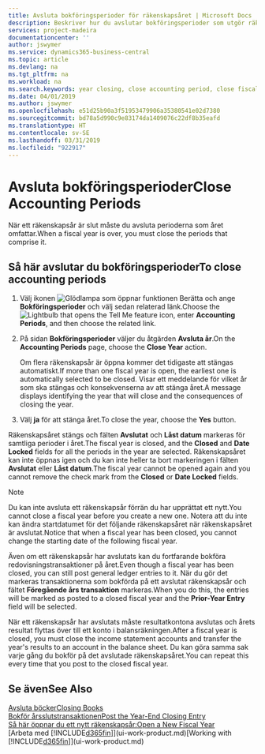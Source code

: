 ```yaml
---
title: Avsluta bokföringsperioder för räkenskapsåret | Microsoft Docs
description: Beskriver hur du avslutar bokföringsperioder som utgör räkenskapsåret.
services: project-madeira
documentationcenter: ''
author: jswymer
ms.service: dynamics365-business-central
ms.topic: article
ms.devlang: na
ms.tgt_pltfrm: na
ms.workload: na
ms.search.keywords: year closing, close accounting period, close fiscal year, bank account detailed trial balance
ms.date: 04/01/2019
ms.author: jswymer
ms.openlocfilehash: e51d25b90a3f51953479906a35380541e02d7380
ms.sourcegitcommit: bd78a5d990c9e83174da1409076c22df8b35eafd
ms.translationtype: HT
ms.contentlocale: sv-SE
ms.lasthandoff: 03/31/2019
ms.locfileid: "922917"
---
```

# <a name="close-accounting-periods"></a><span data-ttu-id="7ca95-103">Avsluta bokföringsperioder</span><span class="sxs-lookup"><span data-stu-id="7ca95-103">Close Accounting Periods</span></span>
<span data-ttu-id="7ca95-104">När ett räkenskapsår är slut måste du avsluta perioderna som året omfattar.</span><span class="sxs-lookup"><span data-stu-id="7ca95-104">When a fiscal year is over, you must close the periods that comprise it.</span></span>

## <a name="to-close-accounting-periods"></a><span data-ttu-id="7ca95-105">Så här avslutar du bokföringsperioder</span><span class="sxs-lookup"><span data-stu-id="7ca95-105">To close accounting periods</span></span>
1. <span data-ttu-id="7ca95-106">Välj ikonen ![Glödlampa som öppnar funktionen Berätta](media/ui-search/search_small.png "Berätta vad du vill göra") och ange **Bokföringsperioder** och välj sedan relaterad länk.</span><span class="sxs-lookup"><span data-stu-id="7ca95-106">Choose the ![Lightbulb that opens the Tell Me feature](media/ui-search/search_small.png "Tell me what you want to do") icon, enter **Accounting Periods**, and then choose the related link.</span></span>
2. <span data-ttu-id="7ca95-107">På sidan **Bokföringsperioder** väljer du åtgärden **Avsluta år**.</span><span class="sxs-lookup"><span data-stu-id="7ca95-107">On the **Accounting Periods** page, choose the **Close Year** action.</span></span>

    <span data-ttu-id="7ca95-108">Om flera räkenskapsår är öppna kommer det tidigaste att stängas automatiskt.</span><span class="sxs-lookup"><span data-stu-id="7ca95-108">If more than one fiscal year is open, the earliest one is automatically selected to be closed.</span></span> <span data-ttu-id="7ca95-109">Visar ett meddelande för vilket år som ska stängas och konsekvenserna av att stänga året.</span><span class="sxs-lookup"><span data-stu-id="7ca95-109">A message displays identifying the year that will close and the consequences of closing the year.</span></span>
3. <span data-ttu-id="7ca95-110">Välj **ja** för att stänga året.</span><span class="sxs-lookup"><span data-stu-id="7ca95-110">To close the year, choose the **Yes** button.</span></span>

<span data-ttu-id="7ca95-111">Räkenskapsåret stängs och fälten **Avslutat** och **Låst datum** markeras för samtliga perioder i året.</span><span class="sxs-lookup"><span data-stu-id="7ca95-111">The fiscal year is closed, and the **Closed** and **Date Locked** fields for all the periods in the year are selected.</span></span> <span data-ttu-id="7ca95-112">Räkenskapsåret kan inte öppnas igen och du kan inte heller ta bort markeringen i fälten **Avslutat** eller **Låst datum**.</span><span class="sxs-lookup"><span data-stu-id="7ca95-112">The fiscal year cannot be opened again and you cannot remove the check mark from the **Closed** or **Date Locked** fields.</span></span>

> [!NOTE]  
>   <span data-ttu-id="7ca95-113">Du kan inte avsluta ett räkenskapsår förrän du har upprättat ett nytt.</span><span class="sxs-lookup"><span data-stu-id="7ca95-113">You cannot close a fiscal year before you create a new one.</span></span> <span data-ttu-id="7ca95-114">Notera att du inte kan ändra startdatumet för det följande räkenskapsåret när räkenskapsåret är avslutat.</span><span class="sxs-lookup"><span data-stu-id="7ca95-114">Notice that when a fiscal year has been closed, you cannot change the starting date of the following fiscal year.</span></span>

<span data-ttu-id="7ca95-115">Även om ett räkenskapsår har avslutats kan du fortfarande bokföra redovisningstransaktioner på året.</span><span class="sxs-lookup"><span data-stu-id="7ca95-115">Even though a fiscal year has been closed, you can still post general ledger entries to it.</span></span> <span data-ttu-id="7ca95-116">När du gör det markeras transaktionerna som bokförda på ett avslutat räkenskapsår och fältet **Föregående års transaktion** markeras.</span><span class="sxs-lookup"><span data-stu-id="7ca95-116">When you do this, the entries will be marked as posted to a closed fiscal year and the **Prior-Year Entry** field will be selected.</span></span>

<span data-ttu-id="7ca95-117">När ett räkenskapsår har avslutats måste resultatkontona avslutas och årets resultat flyttas över till ett konto i balansräkningen.</span><span class="sxs-lookup"><span data-stu-id="7ca95-117">After a fiscal year is closed, you must close the income statement accounts and transfer the year's results to an account in the balance sheet.</span></span> <span data-ttu-id="7ca95-118">Du kan göra samma sak varje gång du bokför på det avslutade räkenskapsåret.</span><span class="sxs-lookup"><span data-stu-id="7ca95-118">You can repeat this every time that you post to the closed fiscal year.</span></span>

## <a name="see-also"></a><span data-ttu-id="7ca95-119">Se även</span><span class="sxs-lookup"><span data-stu-id="7ca95-119">See Also</span></span>
[<span data-ttu-id="7ca95-120">Avsluta böcker</span><span class="sxs-lookup"><span data-stu-id="7ca95-120">Closing Books</span></span>](year-close-books.md)  
[<span data-ttu-id="7ca95-121">Bokför årsslutstransaktionen</span><span class="sxs-lookup"><span data-stu-id="7ca95-121">Post the Year-End Closing Entry</span></span>](year-how-post-year-end-close-entry.md)  
[<span data-ttu-id="7ca95-122">Så här öppnar du ett nytt räkenskapsår:</span><span class="sxs-lookup"><span data-stu-id="7ca95-122">Open a New Fiscal Year</span></span>](finance-how-open-new-fiscal-year.md)  
<span data-ttu-id="7ca95-123">[Arbeta med [!INCLUDE[d365fin](includes/d365fin_md.md)]](ui-work-product.md)</span><span class="sxs-lookup"><span data-stu-id="7ca95-123">[Working with [!INCLUDE[d365fin](includes/d365fin_md.md)]](ui-work-product.md)</span></span>
